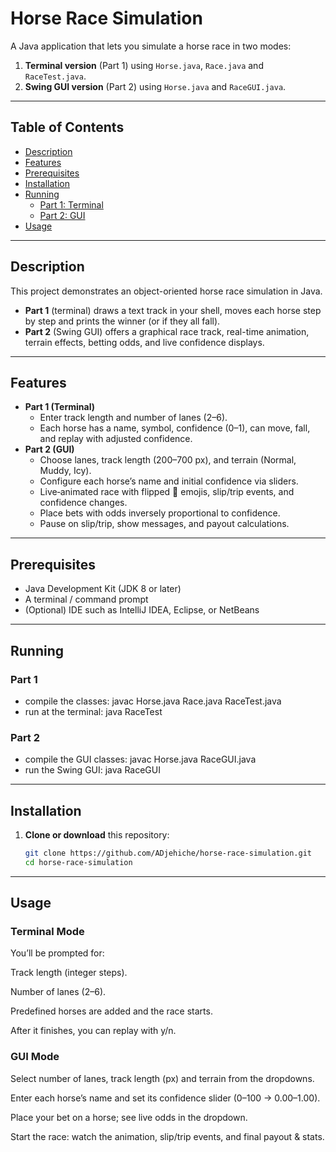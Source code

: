 # Horse Race Simulation

A Java application that lets you simulate a horse race in two modes:

1. **Terminal version** (Part 1) using `Horse.java`, `Race.java` and `RaceTest.java`.  
2. **Swing GUI version** (Part 2) using `Horse.java` and `RaceGUI.java`.

---

## Table of Contents

- [Description](#description)  
- [Features](#features)  
- [Prerequisites](#prerequisites)  
- [Installation](#installation)  
- [Running](#running)  
  - [Part 1: Terminal](#part-1-terminal)  
  - [Part 2: GUI](#part-2-gui)  
- [Usage](#usage)  

---

## Description

This project demonstrates an object-oriented horse race simulation in Java.  
- **Part 1** (terminal) draws a text track in your shell, moves each horse step by step and prints the winner (or if they all fall).  
- **Part 2** (Swing GUI) offers a graphical race track, real-time animation, terrain effects, betting odds, and live confidence displays.

---

## Features

- **Part 1 (Terminal)**  
  - Enter track length and number of lanes (2–6).  
  - Each horse has a name, symbol, confidence (0–1), can move, fall, and replay with adjusted confidence.  
- **Part 2 (GUI)**  
  - Choose lanes, track length (200–700 px), and terrain (Normal, Muddy, Icy).  
  - Configure each horse’s name and initial confidence via sliders.  
  - Live‐animated race with flipped 🐎 emojis, slip/trip events, and confidence changes.  
  - Place bets with odds inversely proportional to confidence.  
  - Pause on slip/trip, show messages, and payout calculations.

---

## Prerequisites

- Java Development Kit (JDK 8 or later)  
- A terminal / command prompt  
- (Optional) IDE such as IntelliJ IDEA, Eclipse, or NetBeans

---
## Running
### Part 1
- compile the classes: 
  javac Horse.java Race.java RaceTest.java
- run at the terminal: 
  java RaceTest

### Part 2
- compile the GUI classes:
  javac Horse.java RaceGUI.java
- run the Swing GUI:
  java RaceGUI

---

## Installation

1. **Clone or download** this repository:  
   ```bash
   git clone https://github.com/ADjehiche/horse-race-simulation.git
   cd horse-race-simulation

---
## Usage
### Terminal Mode
You’ll be prompted for:

Track length (integer steps).

Number of lanes (2–6).

Predefined horses are added and the race starts.

After it finishes, you can replay with y/n.

### GUI Mode
Select number of lanes, track length (px) and terrain from the dropdowns.

Enter each horse’s name and set its confidence slider (0–100 → 0.00–1.00).

Place your bet on a horse; see live odds in the dropdown.

Start the race: watch the animation, slip/trip events, and final payout & stats.
